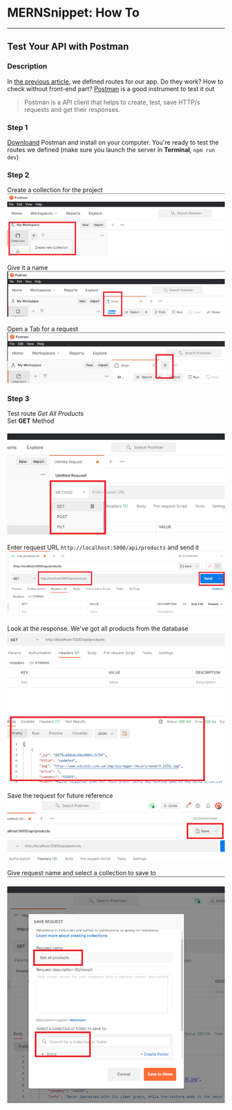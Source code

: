 # MERNSnippet: How To
---
## Test Your API with Postman

### Description
In [the previous article](https://github.com/andrewsinelnikov/ReactSnippet-How-To/tree/main/task20), we defined routes for our app. Do they work? How to check without front-end part? [Postman](https://www.postman.com/) is a good instrument to test it out <br />

> Postman is a API client that helps to create, test, save HTTP/s requests and get their responses.<br />

### Step 1
[Downloand](https://www.postman.com/downloads/) Postman and install on your computer. You're ready to test the routes we defined (make sure you launch the server in **Terminal**, `npm run dev`)<br/>

### Step 2
Create a collection for the project<br/>
  ![1](img/1.png) <br />  
Give it a name <br>
  ![2](img/2.png) <br />  
Open a Tab for a request<br>
  ![3](img/3.png) <br />  

### Step 3
Test route *Get All Products* <br />
Set **GET** Method <br>
  ![4](img/4.png) <br />  
Enter request URL `http://localhost:5000/api/products` and send it<br />
  ![5](img/5.png) <br />  
Look at the response. We've got all products from the database <br />
  ![6](img/6.png) <br />  
Save the request for future reference <br />
  ![7](img/7.png) <br />  
Give request name and select a collection to save to <br />
  ![8](img/8.png) <br />  
